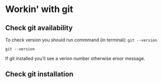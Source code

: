 # Workin' with git

## Check git availability

To check version you should run commmand (in terminal):
```git --version```

```
git --version
```

If git installed you'll see a verion number otherwise eroor message.

## Check git installation 